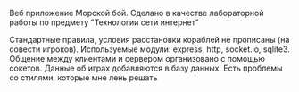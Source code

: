 Веб приложение Морской бой.
Сделано в качестве лабораторной работы по предмету "Технологии сети интернет"

Стандартные правила, условия расстановки кораблей не прописаны (на совести игроков).
Используемые модули: express, http, socket.io, sqlite3.
Общение между клиентами и сервером организовано с помощью сокетов. Данные об играх добавляются в базу данных.
Есть проблемы со стилями, которые мне лень решать
